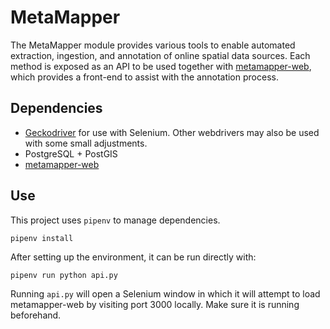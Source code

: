 # MetaMapper
The MetaMapper module provides various tools to enable automated extraction, ingestion, and annotation of online spatial data sources. Each method is exposed as an API to be used together with [metamapper-web](https://github.com/quangis/metamapper-web), which provides a front-end to assist with the annotation process.


## Dependencies
* [Geckodriver](https://github.com/mozilla/geckodriver/releases) for use with Selenium. Other webdrivers may also be used with some small adjustments.
* PostgreSQL + PostGIS
* [metamapper-web](https://github.com/quangis/metamapper-web)


## Use
This project uses `pipenv` to manage dependencies.
```
pipenv install
```

After setting up the environment, it can be run directly with:
```
pipenv run python api.py
```

Running `api.py` will open a Selenium window in which it will attempt to load metamapper-web by visiting port 3000 locally. Make sure it is running beforehand.
